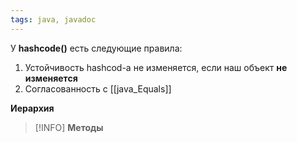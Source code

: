 ```yaml
---
tags: java, javadoc
---
```

У **hashcode()** есть следующие правила:
1) Устойчивость hashcod-a не изменяется, если наш объект **не изменяется**
2) Согласованность с [[java_Equals]]


**Иерархия**
>[!INFO]
>**Методы**